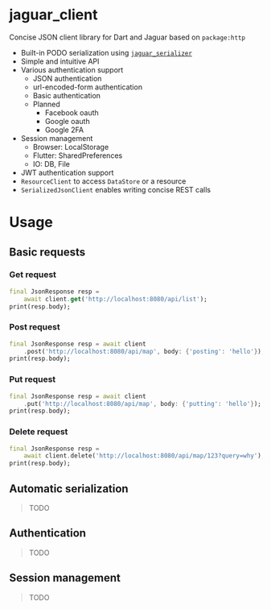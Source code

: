 # jaguar_client

Concise JSON client library for Dart and Jaguar based on `package:http`

- Built-in PODO serialization using [`jaguar_serializer`](https://github.com/Jaguar-dart/jaguar_serializer)
- Simple and intuitive API
- Various authentication support
    - JSON authentication
    - url-encoded-form authentication
    - Basic authentication
    - Planned
        - Facebook oauth
        - Google oauth
        - Google 2FA
- Session management
    - Browser: LocalStorage
    - Flutter: SharedPreferences
    - IO: DB, File
- JWT authentication support
- `ResourceClient` to access `DataStore` or a resource
- `SerializedJsonClient` enables writing concise REST calls

# Usage

## Basic requests

### Get request

```dart
final JsonResponse resp =
    await client.get('http://localhost:8080/api/list');
print(resp.body);
```

### Post request

```dart
final JsonResponse resp = await client
    .post('http://localhost:8080/api/map', body: {'posting': 'hello'});
print(resp.body);
```

### Put request

```dart
final JsonResponse resp = await client
    .put('http://localhost:8080/api/map', body: {'putting': 'hello'});
print(resp.body);
```

### Delete request

```dart
final JsonResponse resp =
    await client.delete('http://localhost:8080/api/map/123?query=why');
print(resp.body);
```

## Automatic serialization

> TODO

## Authentication

> TODO

## Session management

> TODO